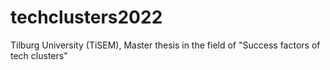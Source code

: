 # techclusters2022
 Tilburg University  (TiSEM), Master thesis in the field of "Success factors of tech clusters"
